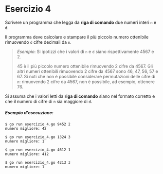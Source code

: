 # Esercizio 4

Scrivere un programma che legga da **riga di comando** due numeri interi `n` e `d`.

Il programma deve calcolare e stampare il più piccolo numero ottenibile rimuovendo `d` cifre decimali da `n`.

>*Esempio*:
>Si ipotizzi che i valori di `n` e `d` siano rispettivamente 4567 e 2.
>
>45 è il più piccolo numero ottenibile rimuovendo 2 cifre da 4567. Gli altri numeri ottenibili rimuovendo 2 cifre da 4567 sono 46, 47, 56, 57 e 67. Si noti che non è possibile considerare permutazioni delle cifre di `n`: rimuovendo 2 cifre da 4567, non è possibile, ad esempio, ottenere 76.

Si assuma che i valori letti da **riga di comando**  siano nel formato corretto e che il numero di cifre di `n` sia maggiore di `d`. 

##### Esempio d'esecuzione:

```text
$ go run esercizio_4.go 9452 2
numero migliore: 42

$ go run esercizio_4.go 1324 3
numero migliore: 1

$ go run esercizio_4.go 4612 1
numero migliore: 412

$ go run esercizio_4.go 4213 3
numero migliore: 1
```